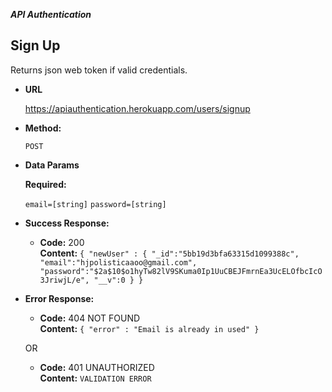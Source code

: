 ***API Authentication***


**Sign Up**
----
  Returns json web token if valid credentials.

* **URL**

  https://apiauthentication.herokuapp.com/users/signup

* **Method:**

  `POST`

* **Data Params**

   **Required:**
 
   `email=[string]`
   `password=[string]`

* **Success Response:**

  * **Code:** 200 <br />
    **Content:** `{ "newUser" : {
      "_id":"5bb19d3bfa63315d1099388c",
      "email":"hjpolisticaaoo@gmail.com",
      "password":"$2a$10$o1hyTw82lV9SKuma0Ip1UuCBEJFmrnEa3UcELOfbcIcO3JriwjL/e",
      "__v":0 } }`
 
* **Error Response:**

  * **Code:** 404 NOT FOUND <br />
    **Content:** `{ "error" : "Email is already in used" }`

  OR

  * **Code:** 401 UNAUTHORIZED <br />
    **Content:** `VALIDATION ERROR`